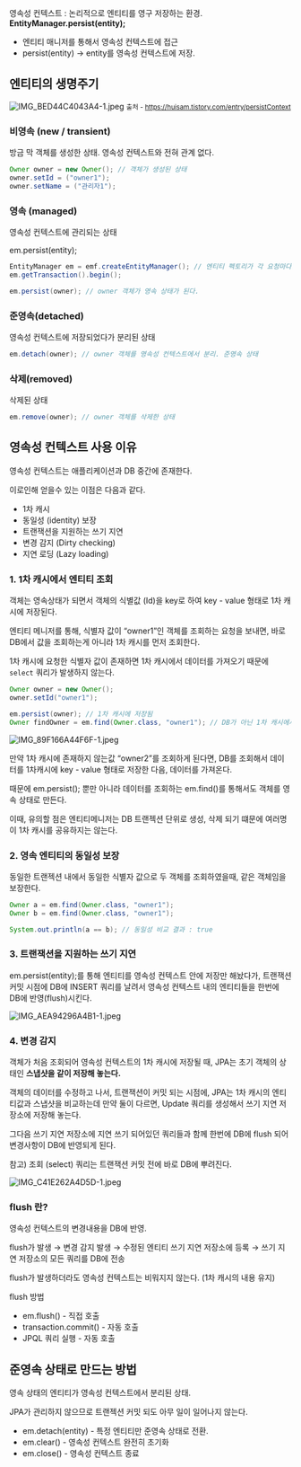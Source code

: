 영속성 컨텍스트 : 논리적으로 엔티티를 영구 저장하는 환경. **EntityManager.persist$($entity);**

- 엔티티 매니저를 통해서 영속성 컨텍스트에 접근
- persist$($entity) → entity를 영속성 컨텍스트에 저장.

## 엔티티의 생명주기

![IMG_BED44C4043A4-1.jpeg](https://blog.kakaocdn.net/dn/XPxaN/btqYJ9Z3PMB/svGLPEkkDrNFfvLUd3bwe1/img.png)
<small>출처 - https://huisam.tistory.com/entry/persistContext</small>

### 비영속 $($new / transient)

방금 막 객체를 생성한 상태. 영속성 컨텍스트와 전혀 관계 없다.

```java
Owner owner = new Owner(); // 객체가 생성된 상태
owner.setId = ("owner1");
owner.setName = ("관리자1");
```

### 영속 $($managed)

영속성 컨텍스트에 관리되는 상태 

em.persist$($entity);

```java
EntityManager em = emf.createEntityManager(); // 엔티티 펙토리가 각 요청마다 엔티티 매니저 생성
em.getTransaction().begin();

em.persist(owner); // owner 객체가 영속 상태가 된다.
```

### 준영속$($detached)

영속성 컨텍스트에 저장되었다가 분리된 상태

```java
em.detach(owner); // owner 객체를 영속성 컨텍스트에서 분리. 준영속 상태
```

### 삭제$($removed)

삭제된 상태

```java
em.remove(owner); // owner 객체를 삭제한 상태
```

## 영속성 컨텍스트 사용 이유

영속성 컨텍스트는 애플리케이션과 DB 중간에 존재한다.

이로인해 얻을수 있는 이점은 다음과 같다.

- 1차 캐시
- 동일성 $($identity) 보장
- 트랜잭션을 지원하는 쓰기 지연
- 변경 감지 $($Dirty checking)
- 지연 로딩 $($Lazy loading)

### 1. 1차 캐시에서 엔티티 조회

객체는 영속상태가 되면서 객체의 식별값 $($Id)을 key로 하여 key - value 형태로 1차 캐시에 저장된다.

엔티티 메니저를 통해, 식별자 값이 “owner1”인 객체를 조회하는 요청을 보내면, 바로 DB에서 값을 조회하는게 아니라 1차 캐시를 먼저 조회한다.

1차 캐시에 요청한 식별자 값이 존재하면 1차 캐시에서 데이터를 가져오기 때문에 `select` 쿼리가 발생하지 않는다.

```java
Owner owner = new Owner();
owner.setId("owner1");

em.persist(owner); // 1차 캐시에 저장됨
Owner findOwner = em.find(Owner.class, "owner1"); // DB가 아닌 1차 캐시에서 조회
```

![IMG_89F166A44F6F-1.jpeg](https://lar542.github.io/img/post_img/JPA-2019-08-01-1.png)

만약 1차 캐시에 존재하지 않는값 “owner2”를 조회하게 된다면, DB를 조회해서 데이터를 1차캐시에 key - value 형태로 저장한 다음, 데이터를 가져온다.

때문에 em.persist$($); 뿐만 아니라 데이터를 조회하는 em.find$($)를 통해서도 객체를 영속 상태로 만든다.

이때, 유의할 점은 엔티티메니저는 DB 트랜젝션 단위로 생성, 삭제 되기 떄문에 여러명이 1차 캐시를 공유하지는 않는다.

### 2. 영속 엔티티의 동일성 보장

동일한 트랜젝션 내에서 동일한 식별자 값으로 두 객체를 조회하였을때, 같은 객체임을 보장한다.

```java
Owner a = em.find(Owner.class, "owner1");
Owner b = em.find(Owner.class, "owner1");

System.out.println(a == b); // 동일성 비교 결과 : true
```

### 3. 트랜잭션을 지원하는 쓰기 지연

em.persist$($entity);를 통해 엔티티를 영속성 컨텍스트 안에 저장만 해놨다가, 트랜잭션 커밋 시점에 DB에 INSERT 쿼리를 날려서 영속성 컨텍스트 내의 엔티티들을 한번에 DB에 반영$($flush)시킨다.

![IMG_AEA94296A4B1-1.jpeg](https://hongchangsub.com/content/images/2021/10/Screen-Shot-2021-10-21-at-12.01.08-AM.png)

### 4. 변경 감지

객체가 처음 조회되어 영속성 컨텍스트의 1차 캐시에 저장될 때, JPA는 초기 객체의 상태인 **스냅샷을 같이 저장해 놓는다.**

객체의 데이터를 수정하고 나서, 트랜잭션이 커밋 되는 시점에, JPA는 1차 캐시의 엔티티값과 스냅샷을 비교하는데 만약 둘이 다르면, Update 쿼리를 생성해서 쓰기 지연 저장소에 저장해 놓는다.

그다음 쓰기 지연 저장소에 지연 쓰기 되어있던 쿼리들과 함께 한번에 DB에 flush 되어 변경사항이 DB에 반영되게 된다.

참고) 조회 $($select) 쿼리는 트랜잭션 커밋 전에 바로 DB에 뿌려진다.

![IMG_C41E262A4D5D-1.jpeg](https://hongchangsub.com/content/images/2021/10/Screen-Shot-2021-10-22-at-11.49.15-PM.png)

### flush 란?

영속성 컨텍스트의 변경내용을 DB에 반영.

flush가 발생 → 변경 감지 발생 → 수정된 엔티티 쓰기 지연 저장소에 등록 → 쓰기 지연 저장소의 모든 쿼리를 DB에 전송

flush가 발생하더라도 영속성 컨텍스트는 비워지지 않는다. $($1차 캐시의 내용 유지)

flush 방법

- em.flush$($) - 직접 호출
- transaction.commit$($) - 자동 호출
- JPQL 쿼리 실행 - 자동 호출

## 준영속 상태로 만드는 방법

영속 상태의 엔티티가 영속성 컨텍스트에서 분리된 상태.

JPA가 관리하지 않으므로 트랜젝션 커밋 되도 아무 일이 일어나지 않는다.

- em.detach$($entity) - 특정 엔티티만 준영속 상태로 전환.
- em.clear$($) - 영속성 컨텍스트 완전히 초기화
- em.close$($) - 영속성 컨텍스트 종료